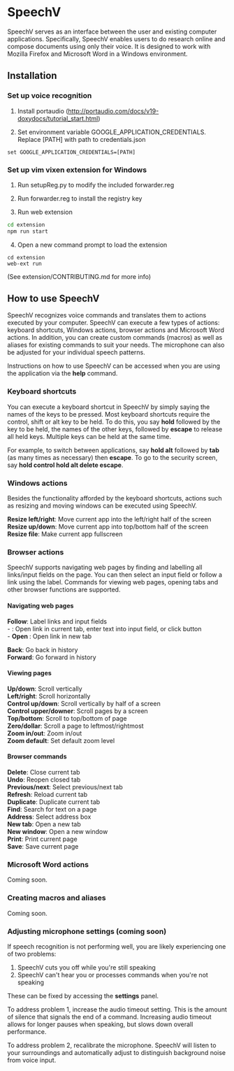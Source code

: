 # SpeechV

SpeechV serves as an interface between the user and existing computer applications. Specifically, SpeechV enables users to do research online and compose documents using only their voice. It is designed to work with Mozilla Firefox and Microsoft Word in a Windows environment.

## Installation

### Set up voice recognition

1. Install portaudio (http://portaudio.com/docs/v19-doxydocs/tutorial_start.html)

2. Set environment variable GOOGLE_APPLICATION_CREDENTIALS. Replace [PATH] with path to credentials.json
```
set GOOGLE_APPLICATION_CREDENTIALS=[PATH]
```

### Set up vim vixen extension for Windows

1. Run setupReg.py to modify the included forwarder.reg

2. Run forwarder.reg to install the registry key

3. Run web extension
```bash
cd extension
npm run start
```

4. Open a new command prompt to load the extension
```
cd extension
web-ext run
```

(See extension/CONTRIBUTING.md for more info)

## How to use SpeechV

SpeechV recognizes voice commands and translates them to actions executed by your computer. SpeechV can execute a few types of actions: keyboard shortcuts, Windows actions, browser actions and Microsoft Word actions. In addition, you can create custom commands (macros) as well as aliases for existing commands to suit your needs. The microphone can also be adjusted for your individual speech patterns.

Instructions on how to use SpeechV can be accessed when you are using the application via the **help** command.

### Keyboard shortcuts

You can execute a keyboard shortcut in SpeechV by simply saying the names of the keys to be pressed. Most keyboard shortcuts require the control, shift or alt key to be held. To do this, you say **hold** followed by the key to be held, the names of the other keys, followed by **escape** to release all held keys. Multiple keys can be held at the same time.

For example, to switch between applications, say **hold alt** followed by **tab** (as many times as necessary) then **escape**. To go to the security screen, say **hold control hold alt delete escape**.

### Windows actions

Besides the functionality afforded by the keyboard shortcuts, actions such as resizing and moving windows can be executed using SpeechV.

**Resize left/right**: Move current app into the left/right half of the screen
**Resize up/down**: Move current app into top/bottom half of the screen
**Resize file**: Make current app fullscreen

### Browser actions

SpeechV supports navigating 
web pages by finding and labelling all links/input fields on the page. You can then select an input field or follow a link using the label. Commands for viewing web pages, opening tabs and other browser functions are supported.

#### Navigating web pages

**Follow**: Label links and input fields     
    - **<label>**: Open link in current tab, enter text into input field, or click button   
    - **Open <label>**: Open link in new tab   

**Back**: Go back in history   
**Forward**: Go forward in history

#### Viewing pages
**Up/down**: Scroll vertically   
**Left/right**: Scroll horizontally   
**Control up/down**: Scroll vertically by half of a screen   
**Control upper/downer**: Scroll pages by a screen   
**Top/bottom**: Scroll to top/bottom of page   
**Zero/dollar**: Scroll a page to leftmost/rightmost   
**Zoom in/out**: Zoom in/out   
**Zoom default**: Set default zoom level   

#### Browser commands
**Delete**: Close current tab   
**Undo**: Reopen closed tab   
**Previous/next**: Select previous/next tab   
**Refresh**: Reload current tab   
**Duplicate**: Duplicate current tab   
**Find**: Search for text on a page   
**Address**: Select address box   
**New tab**: Open a new tab   
**New window**: Open a new window   
**Print**: Print current page   
**Save**: Save current page   

### Microsoft Word actions
Coming soon.

### Creating macros and aliases
Coming soon.

### Adjusting microphone settings (coming soon)
If speech recognition is not performing well, you are likely experiencing one of two problems:   
1. SpeechV cuts you off while you're still speaking   
2. SpeechV can't hear you or processes commands when you're not speaking

These can be fixed by accessing the **settings** panel.

To address problem 1, increase the audio timeout setting. This is the amount of silence that signals the end of a command. Increasing audio timeout allows for longer pauses when speaking, but slows down overall performance. 

To address problem 2, recalibrate the microphone. SpeechV will listen to your surroundings and automatically adjust to distinguish background noise from voice input.